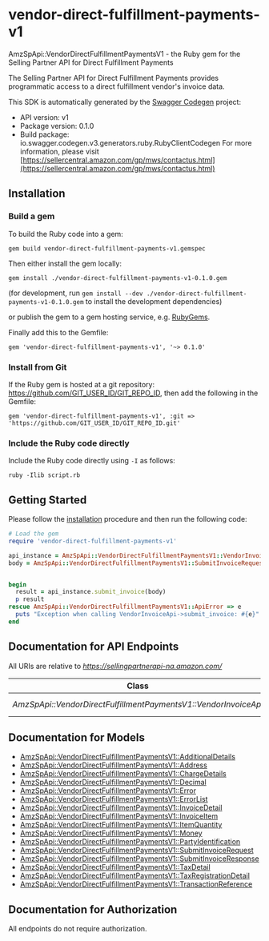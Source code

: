 # vendor-direct-fulfillment-payments-v1

AmzSpApi::VendorDirectFulfillmentPaymentsV1 - the Ruby gem for the Selling Partner API for Direct Fulfillment Payments

The Selling Partner API for Direct Fulfillment Payments provides programmatic access to a direct fulfillment vendor's invoice data.

This SDK is automatically generated by the [Swagger Codegen](https://github.com/swagger-api/swagger-codegen) project:

- API version: v1
- Package version: 0.1.0
- Build package: io.swagger.codegen.v3.generators.ruby.RubyClientCodegen
For more information, please visit [https://sellercentral.amazon.com/gp/mws/contactus.html](https://sellercentral.amazon.com/gp/mws/contactus.html)

## Installation

### Build a gem

To build the Ruby code into a gem:

```shell
gem build vendor-direct-fulfillment-payments-v1.gemspec
```

Then either install the gem locally:

```shell
gem install ./vendor-direct-fulfillment-payments-v1-0.1.0.gem
```
(for development, run `gem install --dev ./vendor-direct-fulfillment-payments-v1-0.1.0.gem` to install the development dependencies)

or publish the gem to a gem hosting service, e.g. [RubyGems](https://rubygems.org/).

Finally add this to the Gemfile:

    gem 'vendor-direct-fulfillment-payments-v1', '~> 0.1.0'

### Install from Git

If the Ruby gem is hosted at a git repository: https://github.com/GIT_USER_ID/GIT_REPO_ID, then add the following in the Gemfile:

    gem 'vendor-direct-fulfillment-payments-v1', :git => 'https://github.com/GIT_USER_ID/GIT_REPO_ID.git'

### Include the Ruby code directly

Include the Ruby code directly using `-I` as follows:

```shell
ruby -Ilib script.rb
```

## Getting Started

Please follow the [installation](#installation) procedure and then run the following code:
```ruby
# Load the gem
require 'vendor-direct-fulfillment-payments-v1'

api_instance = AmzSpApi::VendorDirectFulfillmentPaymentsV1::VendorInvoiceApi.new
body = AmzSpApi::VendorDirectFulfillmentPaymentsV1::SubmitInvoiceRequest.new # SubmitInvoiceRequest | 


begin
  result = api_instance.submit_invoice(body)
  p result
rescue AmzSpApi::VendorDirectFulfillmentPaymentsV1::ApiError => e
  puts "Exception when calling VendorInvoiceApi->submit_invoice: #{e}"
end
```

## Documentation for API Endpoints

All URIs are relative to *https://sellingpartnerapi-na.amazon.com/*

Class | Method | HTTP request | Description
------------ | ------------- | ------------- | -------------
*AmzSpApi::VendorDirectFulfillmentPaymentsV1::VendorInvoiceApi* | [**submit_invoice**](docs/VendorInvoiceApi.md#submit_invoice) | **POST** /vendor/directFulfillment/payments/v1/invoices | 

## Documentation for Models

 - [AmzSpApi::VendorDirectFulfillmentPaymentsV1::AdditionalDetails](docs/AdditionalDetails.md)
 - [AmzSpApi::VendorDirectFulfillmentPaymentsV1::Address](docs/Address.md)
 - [AmzSpApi::VendorDirectFulfillmentPaymentsV1::ChargeDetails](docs/ChargeDetails.md)
 - [AmzSpApi::VendorDirectFulfillmentPaymentsV1::Decimal](docs/Decimal.md)
 - [AmzSpApi::VendorDirectFulfillmentPaymentsV1::Error](docs/Error.md)
 - [AmzSpApi::VendorDirectFulfillmentPaymentsV1::ErrorList](docs/ErrorList.md)
 - [AmzSpApi::VendorDirectFulfillmentPaymentsV1::InvoiceDetail](docs/InvoiceDetail.md)
 - [AmzSpApi::VendorDirectFulfillmentPaymentsV1::InvoiceItem](docs/InvoiceItem.md)
 - [AmzSpApi::VendorDirectFulfillmentPaymentsV1::ItemQuantity](docs/ItemQuantity.md)
 - [AmzSpApi::VendorDirectFulfillmentPaymentsV1::Money](docs/Money.md)
 - [AmzSpApi::VendorDirectFulfillmentPaymentsV1::PartyIdentification](docs/PartyIdentification.md)
 - [AmzSpApi::VendorDirectFulfillmentPaymentsV1::SubmitInvoiceRequest](docs/SubmitInvoiceRequest.md)
 - [AmzSpApi::VendorDirectFulfillmentPaymentsV1::SubmitInvoiceResponse](docs/SubmitInvoiceResponse.md)
 - [AmzSpApi::VendorDirectFulfillmentPaymentsV1::TaxDetail](docs/TaxDetail.md)
 - [AmzSpApi::VendorDirectFulfillmentPaymentsV1::TaxRegistrationDetail](docs/TaxRegistrationDetail.md)
 - [AmzSpApi::VendorDirectFulfillmentPaymentsV1::TransactionReference](docs/TransactionReference.md)

## Documentation for Authorization

 All endpoints do not require authorization.

